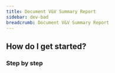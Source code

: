 ```yaml
---
title: Document V&V Summary Report
sidebar: dev-bad
breadcrumb: Document V&V Summary Report
---
```


## <background>

## How do I get started?

### Step by step
